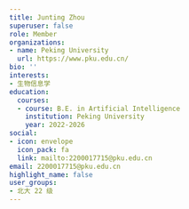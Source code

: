 ```yaml
---
title: Junting Zhou
superuser: false
role: Member
organizations:
- name: Peking University
  url: https://www.pku.edu.cn/
bio: ''
interests:
- 生物信息学
education:
  courses:
  - course: B.E. in Artificial Intelligence
    institution: Peking University
    year: 2022-2026
social:
- icon: envelope
  icon_pack: fa
  link: mailto:2200017715@pku.edu.cn
email: 2200017715@pku.edu.cn
highlight_name: false
user_groups:
- 北大 22 级
---
```

